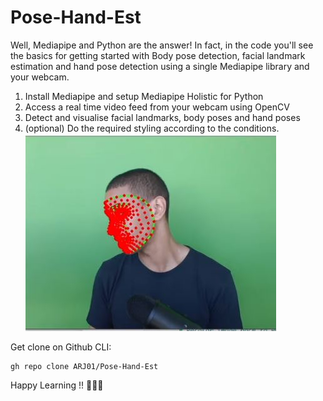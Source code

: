 # Pose-Hand-Est
Well, Mediapipe and Python are the answer! In fact, in the code you'll see the basics for getting started with Body pose detection, facial landmark estimation and hand pose detection using a single Mediapipe library and your webcam.
1. Install Mediapipe and setup Mediapipe Holistic for Python
2. Access a real time video feed from your webcam using OpenCV
3. Detect and visualise facial landmarks, body poses and hand poses
4. (optional) Do the required styling according to the conditions.
 ![Model Images](https://github.com/ARJ01/Pose-Hand-Est/blob/main/Captureest.JPG)

Get clone on Github CLI:
```
gh repo clone ARJ01/Pose-Hand-Est
```

Happy Learning !! 🤖🤜🤛
